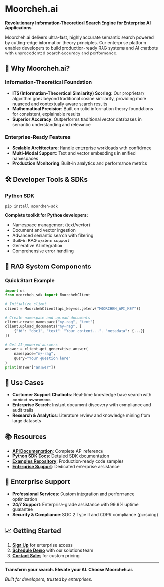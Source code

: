 # Moorcheh.ai 

**Revolutionary Information-Theoretical Search Engine for Enterprise AI Applications**

Moorcheh.ai delivers ultra-fast, highly accurate semantic search powered by cutting-edge information theory principles. Our enterprise platform enables developers to build production-ready RAG systems and AI chatbots with unprecedented search accuracy and performance.

## 🚀 Why Moorcheh.ai?

### Information-Theoretical Foundation
- **ITS (Information-Theoretical Similarity) Scoring**: Our proprietary algorithm goes beyond traditional cosine similarity, providing more nuanced and contextually aware search results
- **Mathematical Precision**: Built on solid information theory foundations for consistent, explainable results
- **Superior Accuracy**: Outperforms traditional vector databases in semantic understanding and relevance

### Enterprise-Ready Features
- **Scalable Architecture**: Handle enterprise workloads with confidence
- **Multi-Modal Support**: Text and vector embeddings in unified namespaces
- **Production Monitoring**: Built-in analytics and performance metrics

## 🛠️ Developer Tools & SDKs

### Python SDK
```bash
pip install moorcheh-sdk
```

**Complete toolkit for Python developers:**
- Namespace management (text/vector)
- Document and vector ingestion
- Advanced semantic search with filtering
- Built-in RAG system support
- Generative AI integration
- Comprehensive error handling

## 🤖 RAG System Components

### Quick Start Example
```python
import os
from moorcheh_sdk import MoorchehClient

# Initialize client
client = MoorchehClient(api_key=os.getenv("MOORCHEH_API_KEY"))

# Create namespace and upload documents
client.create_namespace("my-rag", "text")
client.upload_documents("my-rag", [
    {"id": "doc1", "text": "Your content...", "metadata": {...}}
])

# Get AI-powered answers
answer = client.get_generative_answer(
    namespace="my-rag",
    query="Your question here"
)
print(answer["answer"])
```

## 🌟 Use Cases

- **Customer Support Chatbots**: Real-time knowledge base search with context awareness
- **Enterprise Search**: Instant document discovery with compliance and audit trails
- **Research & Analytics**: Literature review and knowledge mining from large datasets

## 📚 Resources

- **[API Documentation](https://console.moorcheh.ai/docs)**: Complete API reference
- **[Python SDK Docs](https://console.moorcheh.ai/docs/python-sdk)**: Detailed SDK documentation
- **[Examples Repository](https://github.com/moorcheh-ai/moorcheh-examples)**: Production-ready code samples
- **[Enterprise Support](mailto:support@moorcheh.ai)**: Dedicated enterprise assistance

## 🤝 Enterprise Support

- **Professional Services**: Custom integration and performance optimization
- **24/7 Support**: Enterprise-grade assistance with 99.9% uptime guarantee
- **Security & Compliance**: SOC 2 Type II and GDPR compliance (pursuing)

## 📈 Getting Started

1. **[Sign Up](https://console.moorcheh.ai/auth)** for enterprise access
2. **[Schedule Demo](https://www.edgeaiinnovations.com/appointments)** with our solutions team
3. **[Contact Sales](mailto:support@moorcheh.ai)** for custom pricing

---

**Transform your search. Elevate your AI. Choose Moorcheh.ai.**

*Built for developers, trusted by enterprises.*
